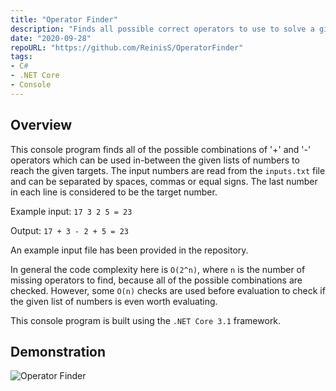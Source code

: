 ```yaml
---
title: "Operator Finder"
description: "Finds all possible correct operators to use to solve a given equation."
date: "2020-09-28"
repoURL: "https://github.com/ReinisS/OperatorFinder"
tags:
- C#
- .NET Core
- Console
---
```


## Overview

This console program finds all of the possible combinations of '+' and '-' operators which can be used in-between the given lists
of numbers to reach the given targets. The input numbers are read from the `inputs.txt` file and can be separated by spaces,
commas or equal signs. The last number in each line is considered to be the target number.

Example input: `17 3 2 5 = 23`

Output: `17 + 3 - 2 + 5 = 23`

An example input file has been provided in the repository.

In general the code complexity here is `O(2^n)`, where  `n` is the number of missing operators to find,
because all of the possible combinations are checked. However, some `O(n)` checks are used before evaluation
to check if the given list of numbers is even worth evaluating.

This console program is built using the `.NET Core 3.1` framework.

## Demonstration

![Operator Finder](/operator_finder.png)
